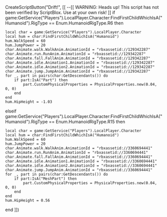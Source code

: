 CreateScriptButton("Drift!", [[
--[[
	WARNING: Heads up! This script has not been verified by ScriptBlox. Use at your own risk!
]]
if game:GetService("Players").LocalPlayer.Character:FindFirstChildWhichIsA("Humanoid").RigType == Enum.HumanoidRigType.R6 then

	local char = game:GetService("Players").LocalPlayer.Character
	local hum = char:FindFirstChildWhichIsA("Humanoid")
	hum.WalkSpeed = 60
	hum.JumpPower = 20
	char.Animate.walk.WalkAnim.AnimationId = "rbxassetid://129342287"
	char.Animate.run.RunAnim.AnimationId = "rbxassetid://129342287"
	char.Animate.fall.FallAnim.AnimationId = "rbxassetid://129342287"
	char.Animate.idle.Animation1.AnimationId = "rbxassetid://129342287"
	char.Animate.idle.Animation2.AnimationId = "rbxassetid://129342287"
	char.Animate.jump.JumpAnim.AnimationId = "rbxassetid://129342287"
	for _, part in pairs(char:GetDescendants()) do
		if part:IsA("Part") then
			part.CustomPhysicalProperties = PhysicalProperties.new(0.04, 0, 0)
		end
	end
	hum.HipHeight = -1.03

elseif game:GetService("Players").LocalPlayer.Character:FindFirstChildWhichIsA("Humanoid").RigType == Enum.HumanoidRigType.R15 then

	local char = game:GetService("Players").LocalPlayer.Character
	local hum = char:FindFirstChildWhichIsA("Humanoid")
	hum.WalkSpeed = 60
	hum.JumpPower = 20
	char.Animate.walk.WalkAnim.AnimationId = "rbxassetid://3360694441"
	char.Animate.run.RunAnim.AnimationId = "rbxassetid://3360694441"
	char.Animate.fall.FallAnim.AnimationId = "rbxassetid://3360694441"
	char.Animate.idle.Animation1.AnimationId = "rbxassetid://3360694441"
	char.Animate.idle.Animation2.AnimationId = "rbxassetid://3360694441"
	char.Animate.jump.JumpAnim.AnimationId = "rbxassetid://3360694441"
	for _, part in pairs(char:GetDescendants()) do
		if part:IsA("MeshPart") then
			part.CustomPhysicalProperties = PhysicalProperties.new(0.04, 0, 0)
		end
	end
	hum.HipHeight = 0.56

end
]])
